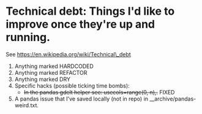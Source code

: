 # Technical debt: Things I'd like to improve once they're up and running.

See https://en.wikipedia.org/wiki/Technical\_debt

1. Anything marked HARDCODED
1. Anything marked REFACTOR
1. Anything marked DRY
1. Specific hacks (possible ticking time bombs):
   - ~~In the pandas gdelt helper see: usecols=range(0, n),.~~ FIXED
1. A pandas issue that I've saved locally (not in repo) in __archive/pandas-weird.txt.


